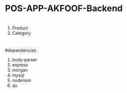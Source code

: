 # POS-APP-AKFOOF-Backend
#
1. Product
2. Category

#
#dependencies
1. body-parser
2. express
3. morgan
4. mysql
5. nodemon
6. qs
